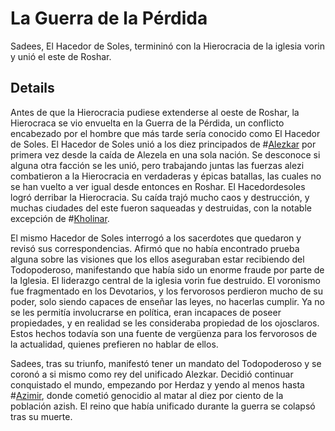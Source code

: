 # La Guerra de la Pérdida
Sadees, El Hacedor de Soles, termininó con la Hierocracia de la iglesia vorin y unió el este de Roshar. 

## Details
Antes de que la Hierocracia pudiese extenderse al oeste de Roshar, la Hierocraca se vio envuelta en la Guerra de la Pérdida, un conflicto encabezado por el hombre que más tarde sería conocido como El Hacedor de Soles. El Hacedor de Soles unió a los diez principados de #[Alezkar](locations/alethkar) por primera vez desde la caída de Alezela en una sola nación. Se desconoce si alguna otra facción se les unió, pero trabajando juntas las fuerzas alezi combatieron a la Hierocracia en verdaderas y épicas batallas, las cuales no se han vuelto a ver igual desde entonces en Roshar. El Hacedordesoles logró derribar la Hierocracia. Su caída trajó mucho caos y destrucción, y muchas ciudades del este fueron saqueadas y destruidas, con la notable excepción de #[Kholinar](locations/kholinar). 

El mismo Hacedor de Soles interrogó a los sacerdotes que quedaron y revisó sus correspondencias. Afirmó que no había encontrado prueba alguna sobre las visiones que los ellos aseguraban estar recibiendo del Todopoderoso, manifestando que había sido un enorme fraude por parte de la Iglesia. El liderazgo central de la iglesia vorin fue destruido. El voronismo fue fragmentado en los Devotarios, y los fervorosos perdieron mucho de su poder, solo siendo capaces de enseñar las leyes, no hacerlas cumplir. Ya no se les permitía involucrarse en política, eran incapaces de poseer propiedades, y en realidad se les consideraba propiedad de los ojosclaros. Estos hechos todavía son una fuente de vergüenza para los fervorosos de la actualidad, quienes prefieren no hablar de ellos.  

Sadees, tras su triunfo, manifestó tener un mandato del Todopoderoso y se coronó a si mismo como rey del unificado Alezkar. Decidió continuar conquistado el mundo, empezando por Herdaz y yendo al menos hasta #[Azimir](locations/azimir), donde cometió genocidio al matar al diez por ciento de la población azish. El reino que había unificado durante la guerra se colapsó tras su muerte. 

